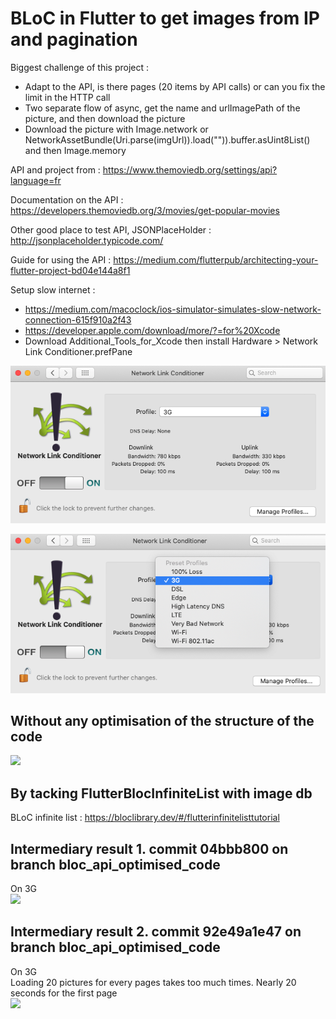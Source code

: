 # BLoC in Flutter to get images from IP and pagination

Biggest challenge of this project :
- Adapt to the API, is there pages (20 items by API calls) or can you fix the limit in the HTTP call
- Two separate flow of async, get the name and urlImagePath of the picture, and then download the picture
- Download the picture with Image.network or NetworkAssetBundle(Uri.parse(imgUrl)).load("")).buffer.asUint8List() and then Image.memory

API and project from : https://www.themoviedb.org/settings/api?language=fr

Documentation on the API : https://developers.themoviedb.org/3/movies/get-popular-movies

Other good place to test API, JSONPlaceHolder : http://jsonplaceholder.typicode.com/

Guide for using the API : https://medium.com/flutterpub/architecting-your-flutter-project-bd04e144a8f1



Setup slow internet : 
- https://medium.com/macoclock/ios-simulator-simulates-slow-network-connection-615f910a2f43<br/>
- https://developer.apple.com/download/more/?=for%20Xcode<br/>
- Download Additional_Tools_for_Xcode then install Hardware > Network Link Conditioner.prefPane

![](assets/network-link-1.png)


![](assets/network-link-2.png)

## Without any optimisation of the structure of the code

![](assets/3g-no-optimisation.gif)


## By tacking FlutterBlocInfiniteList with image db
BLoC infinite list : https://bloclibrary.dev/#/flutterinfinitelisttutorial


## Intermediary result 1. commit 04bbb800 on branch bloc_api_optimised_code
On 3G<br/>
![](assets/intermediary-result.gif)

## Intermediary result 2. commit 92e49a1e47 on branch bloc_api_optimised_code
On 3G<br/>
Loading 20 pictures for every pages takes too much times. Nearly 20 seconds for the first page<br/>
![](assets/intermediary-result-2.gif)